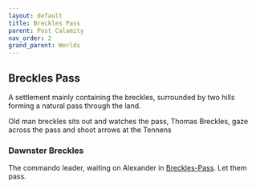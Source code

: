 ```yaml
---
layout: default
title: Breckles Pass
parent: Post Calamity
nav_order: 2
grand_parent: Worlds
---
```

## Breckles Pass

A settlement mainly containing the breckles, surrounded by two hills forming a natural pass through the land.

Old man breckles sits out and watches the pass,
Thomas Breckles, gaze across the pass and shoot arrows at the Tennens


### Dawnster Breckles
The commando leader, waiting on Alexander in [Breckles-Pass](Breckles-Pass). Let them pass.

